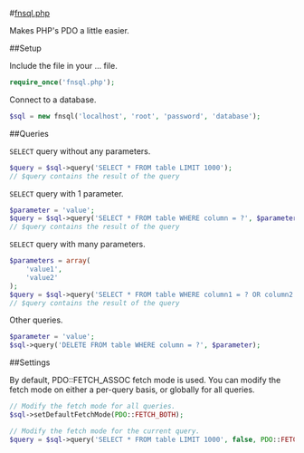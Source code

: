 #[fnsql.php][0]

Makes PHP's PDO a little easier.

##Setup

Include the file in your ... file.

```php
require_once('fnsql.php');
```

Connect to a database.

```php
$sql = new fnsql('localhost', 'root', 'password', 'database');
```

##Queries

`SELECT` query without any parameters.

```php
$query = $sql->query('SELECT * FROM table LIMIT 1000');
// $query contains the result of the query
```

`SELECT` query with 1 parameter.

```php
$parameter = 'value';
$query = $sql->query('SELECT * FROM table WHERE column = ?', $parameter);
// $query contains the result of the query
```

`SELECT` query with many parameters.

```php
$parameters = array(
    'value1',
    'value2'
);
$query = $sql->query('SELECT * FROM table WHERE column1 = ? OR column2 = ?', $parameters);
// $query contains the result of the query
```

Other queries.

```php
$parameter = 'value';
$sql->query('DELETE FROM table WHERE column = ?', $parameter);
```

##Settings

By default, PDO::FETCH_ASSOC fetch mode is used. You can modify the fetch mode on either a per-query basis, or globally for all queries.

```php
// Modify the fetch mode for all queries.
$sql->setDefaultFetchMode(PDO::FETCH_BOTH);

// Modify the fetch mode for the current query.
$query = $sql->query('SELECT * FROM table LIMIT 1000', false, PDO::FETCH_BOTH);
```

[0]: https://raw.github.com/fncombo/fnsql.php/master/fnsql.php
